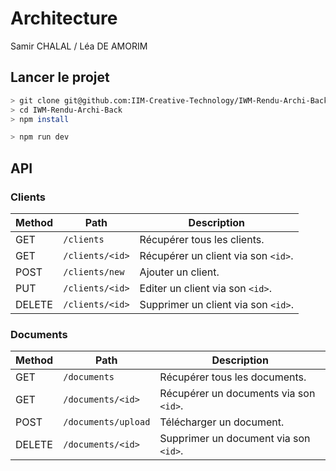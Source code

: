 # Architecture
Samir CHALAL / Léa DE AMORIM

## Lancer le projet
```sh
> git clone git@github.com:IIM-Creative-Technology/IWM-Rendu-Archi-Back.git
> cd IWM-Rendu-Archi-Back
> npm install
```

```sh
> npm run dev
```

## API

### Clients
| Method | Path            | Description                                       |
| ------ | --------------- | ------------------------------------------------- |
| GET    | `/clients`      | Récupérer tous les clients.                       |
| GET    | `/clients/<id>` | Récupérer un client via son `<id>`.               |
| POST   | `/clients/new`  | Ajouter un client.                                |
| PUT    | `/clients/<id>` | Editer un client via son `<id>`.                  |
| DELETE | `/clients/<id>` | Supprimer un client via son `<id>`.               |

### Documents
| Method | Path                 | Description                                       |
| ------ | -------------------- | ------------------------------------------------- |
| GET    | `/documents`         | Récupérer tous les documents.                     |
| GET    | `/documents/<id>`    | Récupérer un documents via son `<id>`.            |
| POST   | `/documents/upload`  | Télécharger un document.                          |
| DELETE | `/documents/<id>`    | Supprimer un document via son `<id>`.             |
